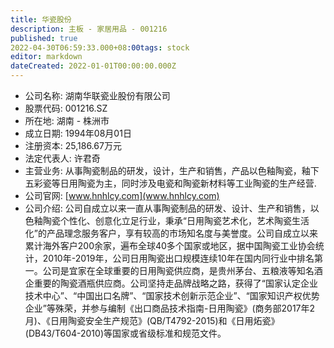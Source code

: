 ```yaml
---
title: 华瓷股份
description: 主板 - 家居用品 - 001216
published: true
2022-04-30T06:59:33.000+08:00tags: stock
editor: markdown
dateCreated: 2022-01-01T00:00:00.000Z
---
```


- 公司名称: 湖南华联瓷业股份有限公司
- 股票代码: 001216.SZ
- 所在地: 湖南 - 株洲市
- 成立日期: 1994年08月01日
- 注册资本: 25,186.67万元
- 法定代表人: 许君奇
- 主营业务: 从事陶瓷制品的研发，设计，生产和销售，产品以色釉陶瓷，釉下五彩瓷等日用陶瓷为主，同时涉及电瓷和陶瓷新材料等工业陶瓷的生产经营.
- 公司官网: [www.hnhlcy.com](www.hnhlcy.com)
- 公司介绍: 公司自成立以来一直从事陶瓷制品的研发、设计、生产和销售，以色釉陶瓷个性化、创意化立足行业，秉承“日用陶瓷艺术化，艺术陶瓷生活化”的产品理念服务客户，享有较高的市场知名度与美誉度。公司自成立以来累计海外客户200余家，遍布全球40多个国家或地区，据中国陶瓷工业协会统计，2010年-2019年，公司日用陶瓷出口规模连续10年在国内同行业中排名第一。公司是宜家在全球重要的日用陶瓷供应商，是贵州茅台、五粮液等知名酒企重要的陶瓷酒瓶供应商。公司坚持走品牌战略之路，获得了“国家认定企业技术中心”、“中国出口名牌”、“国家技术创新示范企业”、“国家知识产权优势企业”等殊荣，并参与编制《出口商品技术指南-日用陶瓷》(商务部2017年2月)、《日用陶瓷安全生产规范》(QB/T4792-2015)和《日用炻瓷》(DB43/T604-2010)等国家或省级标准和规范文件。


